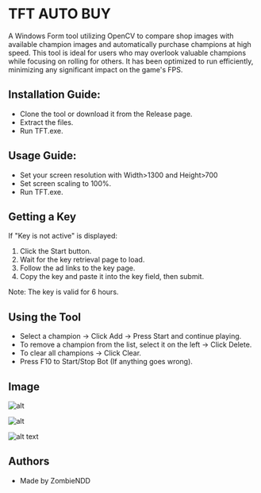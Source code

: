 
# TFT AUTO BUY

A Windows Form tool utilizing OpenCV to compare shop images with available champion images and automatically purchase champions at high speed.
This tool is ideal for users who may overlook valuable champions while focusing on rolling for others. It has been optimized to run efficiently, minimizing any significant impact on the game's FPS.

## Installation Guide:
* Clone the tool or download it from the Release page.
* Extract the files.
* Run TFT.exe.

## Usage Guide:

* Set your screen resolution with Width>1300 and Height>700
* Set screen scaling to 100%.
* Run TFT.exe.

## Getting a Key

If "Key is not active" is displayed:
1. Click the Start button.
2. Wait for the key retrieval page to load.
3. Follow the ad links to the key page.
4. Copy the key and paste it into the key field, then submit.

Note: The key is valid for 6 hours.

## Using the Tool

- Select a champion -> Click Add -> Press Start and continue playing.
- To remove a champion from the list, select it on the left -> Click Delete.
- To clear all champions -> Click Clear.
- Press F10 to Start/Stop Bot (If anything goes wrong).

## Image

![alt](https://i.ibb.co/HNp8YVn/TFT-Background.png)

![alt](https://i.ibb.co/wh1p7Sj/TFT-Background-Active.png)

![alt text](https://github.com/ZombieNDD/tft-auto-buy/blob/main/gif_auto_buy.gif?raw=true)

## Authors

- Made by ZombieNDD